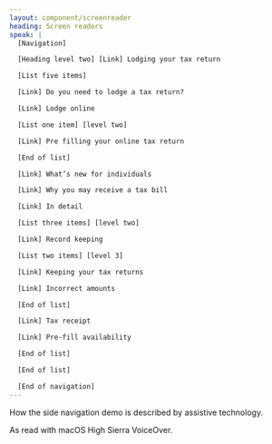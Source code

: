 ```yaml
---
layout: component/screenreader
heading: Screen readers
speak: |
  [Navigation]

  [Heading level two] [Link] Lodging your tax return

  [List five items]

  [Link] Do you need to lodge a tax return?

  [Link] Lodge online

  [List one item] [level two]

  [Link] Pre filling your online tax return

  [End of list]

  [Link] What’s new for individuals

  [Link] Why you may receive a tax bill

  [Link] In detail

  [List three items] [level two]

  [Link] Record keeping

  [List two items] [level 3]

  [Link] Keeping your tax returns

  [Link] Incorrect amounts

  [End of list]

  [Link] Tax receipt

  [Link] Pre-fill availability

  [End of list]

  [End of list]

  [End of navigation]
---
```



How the side navigation demo is described by assistive technology.

As read with macOS High Sierra VoiceOver.
